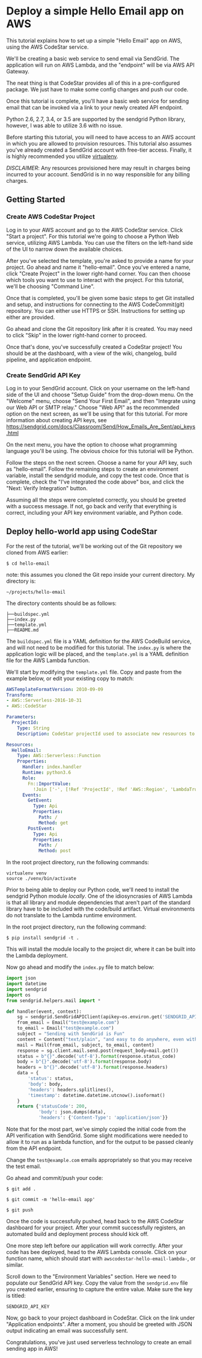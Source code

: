 # Deploy a simple Hello Email app on AWS

This tutorial explains how to set up a simple "Hello Email" app on AWS, using the AWS CodeStar service.

We'll be creating a basic web service to send email via SendGrid. The application will run on AWS Lambda, and the "endpoint" will be via AWS API Gateway.

The neat thing is that CodeStar provides all of this in a pre-configured package. We just have to make some config changes and push our code.

Once this tutorial is complete, you'll have a basic web service for sending email that can be invoked via a link to your newly created API endpoint.

Python 2.6, 2.7, 3.4, or 3.5 are supported by the sendgrid Python library, however, I was able to utilize 3.6 with no issue.

Before starting this tutorial, you will need to have access to an AWS account in which you are allowed to provision resources. This tutorial also assumes you've already created a SendGrid account with free-tier access. Finally, it is highly recommended you utilize [virtualenv](https://virtualenv.pypa.io/en/stable/).

*DISCLAIMER*: Any resources provisioned here may result in charges being incurred to your account. SendGrid is in no way responsible for any billing charges.


## Getting Started

### Create AWS CodeStar Project
Log in to your AWS account and go to the AWS CodeStar service. Click "Start a project". For this tutorial we're going to choose a Python Web service, utilizing AWS Lambda. You can use the filters on the left-hand side of the UI to narrow down the available choices.

After you've selected the template, you're asked to provide a name for your project. Go ahead and name it "hello-email". Once you've entered a name, click "Create Project" in the lower right-hand corner. You can then choose which tools you want to use to interact with the project. For this tutorial, we'll be choosing "Command Line".

Once that is completed, you'll be given some basic steps to get Git installed and setup, and instructions for connecting to the AWS CodeCommit(git) repository. You can either use HTTPS or SSH. Instructions for setting up either are provided.

Go ahead and clone the Git repository link after it is created. You may need to click "Skip" in the lower right-hand corner to proceed.

Once that's done, you've successfully created a CodeStar project! You should be at the dashboard, with a view of the wiki, changelog, build pipeline, and application endpoint.

### Create SendGrid API Key
Log in to your SendGrid account. Click on your username on the left-hand side of the UI and choose "Setup Guide" from the drop-down menu. On the "Welcome" menu, choose "Send Your First Email", and then "Integrate using our Web API or SMTP relay." Choose "Web API" as the recommended option on the next screen, as we'll be using that for this tutorial.  For more information about creating API keys, see https://sendgrid.com/docs/Classroom/Send/How_Emails_Are_Sent/api_keys.html

On the next menu, you have the option to choose what programming language you'll be using. The obvious choice for this tutorial will be Python.

Follow the steps on the next screen. Choose a name for your API key, such as "hello-email". Follow the remaining steps to create an environment variable, install the sendgrid module, and copy the test code. Once that is complete, check the "I've integrated the code above" box, and click the "Next: Verify Integration" button.

Assuming all the steps were completed correctly, you should be greeted with a success message. If not, go back and verify that everything is correct, including your API key environment variable, and Python code.

## Deploy hello-world app using CodeStar

For the rest of the tutorial, we'll be working out of the Git repository we cloned from AWS earlier:
```
$ cd hello-email
```
note: this assumes you cloned the Git repo inside your current directory. My directory is:

```
~/projects/hello-email
```

The directory contents should be as follows:

    ├──buildspec.yml
    ├──index.py
    ├──template.yml
    ├──README.md

The `buildspec.yml` file is a YAML definition for the AWS CodeBuild service, and will not need to be modified for this tutorial. The `index.py` is where the application logic will be placed, and the `template.yml` is a YAML definition file for the AWS Lambda function.

We'll start by modifying the `template.yml` file. Copy and paste from the example below, or edit your existing copy to match:

```yaml
AWSTemplateFormatVersion: 2010-09-09
Transform:
- AWS::Serverless-2016-10-31
- AWS::CodeStar

Parameters:
  ProjectId:
    Type: String
    Description: CodeStar projectId used to associate new resources to team members

Resources:
  HelloEmail:
    Type: AWS::Serverless::Function
    Properties:
      Handler: index.handler
      Runtime: python3.6
      Role:
        Fn::ImportValue:
          !Join ['-', [!Ref 'ProjectId', !Ref 'AWS::Region', 'LambdaTrustRole']]
      Events:
        GetEvent:
          Type: Api
          Properties:
            Path: /
            Method: get
        PostEvent:
          Type: Api
          Properties:
            Path: /
            Method: post
```

In the root project directory, run the following commands:
```
virtualenv venv
source ./venv/bin/activate
```

Prior to being able to deploy our Python code, we'll need to install the sendgrid Python module *locally*. One of the idiosyncrasies of AWS Lambda is that all library and module dependencies that aren't part of the standard library have to be included with the code/build artifact. Virtual environments do not translate to the Lambda runtime environment.

In the root project directory, run the following command:
```
$ pip install sendgrid -t .
```
This will install the module locally to the project dir, where it can be built into the Lambda deployment.

Now go ahead and modify the `index.py` file to match below:

```python
import json
import datetime
import sendgrid
import os
from sendgrid.helpers.mail import *

def handler(event, context):
    sg = sendgrid.SendGridAPIClient(apikey=os.environ.get('SENDGRID_API_KEY'))
    from_email = Email("test@example.com")
    to_email = Email("test@example.com")
    subject = "Sending with SendGrid is Fun"
    content = Content("text/plain", "and easy to do anywhere, even with Python")
    mail = Mail(from_email, subject, to_email, content)
    response = sg.client.mail.send.post(request_body=mail.get())
    status = b"{}".decode('utf-8').format(response.status_code)
    body = b"{}".decode('utf-8').format(response.body)
    headers = b"{}".decode('utf-8').format(response.headers)
    data = {
        'status': status,
        'body': body,
        'headers': headers.splitlines(),
        'timestamp': datetime.datetime.utcnow().isoformat()
    }
    return {'statusCode': 200,
            'body': json.dumps(data),
            'headers': {'Content-Type': 'application/json'}}
```

Note that for the most part, we've simply copied the initial code from the API verification with SendGrid. Some slight modifications were needed to allow it to run as a lambda function, and for the output to be passed cleanly from the API endpoint.

Change the `test@example.com` emails appropriately so that you may receive the test email.

Go ahead and commit/push your code:

```
$ git add .
```

```
$ git commit -m 'hello-email app'
```

```
$ git push
```

Once the code is successfully pushed, head back to the AWS CodeStar dashboard for your project. After your commit successfully registers, an automated build and deployment process should kick off.

One more step left before our application will work correctly. After your code has bee deployed, head to the AWS Lambda console. Click on your function name, which should start with `awscodestar-hello-email-lambda-`, or similar.

Scroll down to the "Environment Variables" section. Here we need to populate our SendGrid API key. Copy the value from the `sendgrid.env` file you created earlier, ensuring to capture the entire value. Make sure the key is titled:

```
SENDGRID_API_KEY
```

Now, go back to your project dashboard in CodeStar. Click on the link under "Application endpoints". After a moment, you should be greeted with JSON output indicating an email was successfully sent.

Congratulations, you've just used serverless technology to create an email sending app in AWS!
